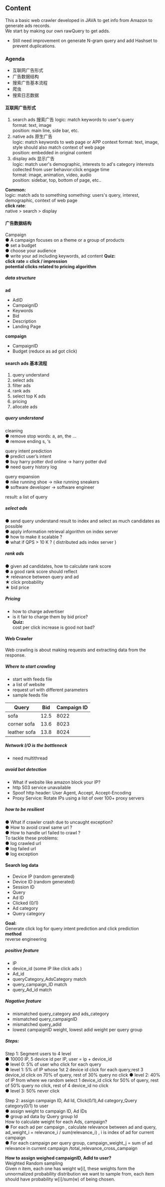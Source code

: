 ## Content
This a basic web crawler developed in JAVA to get info from Amazon to generate ads records.    
We start by making our own rawQuery to get adds.
   
* Still need improvement on generate N-gram query and add Hashset to prevent duplications.  

### Agenda
* 互联网广告形式
* 广告数据结构
* 搜索广告基本流程
* 爬虫
* 搜索日志数据

#### 互联网广告形式
1. search ads 搜索广告 
logic: match keywords to user's query  
format: text, image  
position: main line, side bar, etc.   
2. native ads 原生广告  
logic: match keywords to web page or APP context
format: text, image, style should also match context of web page  
position: embedded in original content
3. display ads 显示广告  
logic: match user's demographic, interests to ad's category interests collected from user behavior:click engage time  
format: image, animation, video, audio  
position: sidebar, top, bottom of page, etc..
  
**Common:**    
logic: match ads to something
something: users's query, interest, demographic, context of web page  
**click rate**:   
native > search > display

#### 广告数据结构
Campaign  
● A campaign focuses on a theme or a group of products  
● set a budget  
● choose your audience  
● write your ad including keywords, ad content 
**Quiz:**   
**click rate = click / impression**   
**potential clicks related to pricing algorithm** 

##### data structure
**ad**  

* AdID  
* CampaignID  
* Keywords  
* Bid  
* Description  
* Landing Page  
  
**compaign**

* CampaignID
* Budget (reduce as ad got click) 

#### search ads 基本流程
1. query understand   
2. select ads
3. filter ads
4. rank ads
5. select top K ads
6. pricing
7. allocate ads

##### query understand  
cleaning  
● remove stop words: a, an, the ...  
● remove ending s, ‘s  

query intent prediction  
● predict user’s intent  
● buy harry potter dvd online -> harry potter dvd  
● need query history log  

query expansion    
● nike running shoe -> nike running sneakers  
● software developer -> software engineer  

result: a list of query

##### select ads
● send query understand result to index and select as much candidates as possible  
● apply information retrieval algorithm on index server  
● how to make it scalable ?  
● what if QPS > 10 K ? ( distributed ads index server ) 

##### rank ads  
● given ad candidates, how to calculate rank score  
● a good rank score should reflect  
★ relevance between query and ad  
★ click probability  
★ bid price  

##### Pricing

* how to charge advertiser
* is it fair to charge them by bid price?  
**Quiz:**  
cost per click increase is good not bad? 

#### Web Crawler
Web crawling is about making requests and extracting data from the response.  
##### Where to start crawling

* start with feeds file
* a list of website
* request url with different parameters
* sample feeds file 

| Query | Bid | Campaign ID |
| ------ | ------ | ------ |
| sofa | 12.5 | 8022 |
| corner sofa | 13.6 | 8023 |
| leather sofa | 13.8 | 8024 |

##### Network I/O is the bottleneck

* need multithread

##### avoid bot detection

* What if website like amazon block your IP?
* http 503 service unavailable
* Spoof http header: User Agent, Accept, Accept-Encoding
* Proxy Service: Rotate IPs using a list of over 100+ proxy servers  

##### how to be resilient
● What if crawler crash due to uncaught exception?   
● How to avoid crawl same url ?  
● How to handle url failed to crawl ?     
To tackle these problems:  
● log crawled url  
● log failed url  
● log exception  

#### Search log data

* Device IP (random generated)
* Device ID (random generated)
* Session ID 
* Query
* Ad ID
* Clicked   (0/1)
* Ad category
* Query category

**Goal:**  
Generate click log for query intent prediction and click prediction  
**method**  
reverse engineering  

##### positive feature

* IP
* device_id (some IP like click ads )
* Ad_id
* queryCategory_AdsCategory match
* query_campaign_ID match
* query_Ad_id match 

##### Nagative feature

* mismatched query_category and ads_category
* mismatched query_campaignID
* mismatched query_adid
* lowest campaignID weight, lowest adid weight per query group 


##### Steps:  
Step 1: Segment users to 4 level  
● 10000 IP, 5 device id per IP, user = ip + device_id  
● level 0: 5% of user who click for each query  
● level 1: 5% of IP whose 1st 2 device id click for each query,rest 3 device_id click on 70% of query, rest of 30% query no click
● level 2: 40% of IP from where we random select 1 device_id click for 50% of query, rest of 50% query no click, rest of 4 device_id no click  
● level 3: 50% never click   

Step 2: assign campaign ID, Ad Id, Click(0/1),Ad category_Query category(0/1) to user  
● assign weight to campaign ID, Ad IDs  
● group ad data by Query group Id    
How to calculate weight for each Ads, campaign?  
● For each ad per campaign , calculate relevance between ad and query, ad_weight_i = relevance_i / sum(relevance_i) , i is index of ad for current campaign  
● For each campaign per query group, campaign_weight_j = sum of ad relevance in current campaign /total_relevance_cross_campaign    

**How to assign weighed campaignID, AdId to user?**  
Weighted Random sampling  
Given n item, each one has weight w[i], these weights form the unnormalized probability distribution we want to sample from, each item should have probability w[i]/sum(w) of being chosen.

